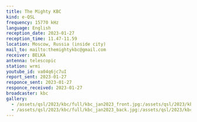 ```yaml
---
title: The Mighty KBC
kind: e-QSL
frequency: 15770 kHz
language: English
reception_date: 2023-01-27
reception_time: 11.47-11.59
location: Moscow, Russia (inside city)
mail_to: mailto:themightykbc@gmail.com
receiver: BELKA
antenna: telescopic
station: wrmi
youtube_id: va04q6jc7uI
report_sent: 2023-01-27
responce_sent: 2023-01-27
responce_received: 2023-01-27
broadcaster: kbc
gallery:
  - /assets/qsl/2023/kbc/full/kbc_jan2023_front.jpg:/assets/qsl/2023/kbc/small/kbc_jan2023_front.jpg
  - /assets/qsl/2023/kbc/full/kbc_jan2023_back.jpg:/assets/qsl/2023/kbc/small/kbc_jan2023_back.jpg
---
```

